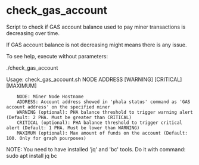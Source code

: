 # check_gas_account

Script to check if GAS account balance used to pay miner transactions is decreasing over time.

If GAS account balance is not decreasing might means there is any issue.

To see help, execute without parameters:

./check_gas_account

Usage: check_gas_account.sh NODE ADDRESS [WARNING] [CRITICAL] [MAXIMUM]

        NODE: Miner Node Hostname
        ADDRESS: Account address showed in 'phala status' command as 'GAS account address' on the specified miner
        WARNING (optional): PHA balance threshold to trigger warning alert (Default: 2 PHA. Must be greater than CRITICAL)
        CRITICAL (optional): PHA balance threshold to trigger critical alert (Default: 1 PHA. Must be lower than WARNING)
        MAXIMUM (optional): Max amount of funds on the account (Default: 100. Only for graph pourposes)


NOTE: You need to have installed 'jq' and 'bc' tools. Do it with command: sudo apt install jq bc
